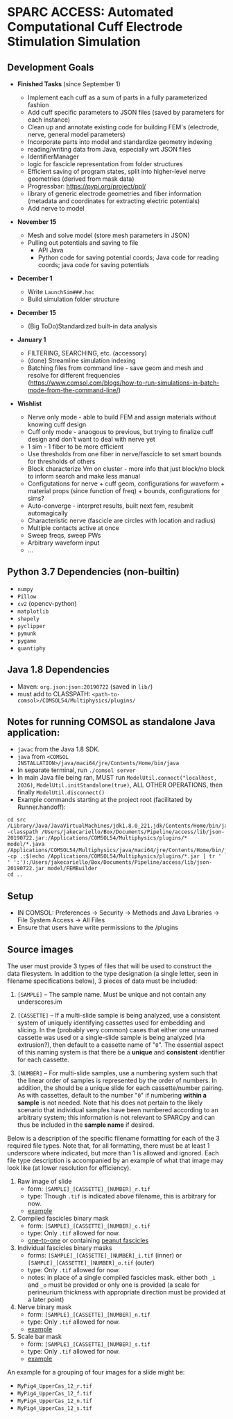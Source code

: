 # SPARC ACCESS: Automated Computational Cuff Electrode Stimulation Simulation

## Development Goals
* **Finished Tasks** (since September 1)
    * Implement each cuff as a sum of parts in a fully parameterized fashion
    * Add cuff specific parameters to JSON files (saved by parameters for each instance)
    * Clean up and annotate existing code for building FEM's (electrode, nerve, general model parameters)
    * Incorporate parts into model and standardize geometry indexing 
    * reading/writing data from Java, especially wrt JSON files
    * IdentifierManager
    * logic for fascicle representation from folder structures
    * Efficient saving of program states, split into higher-level nerve geometries (derived from mask data)
    * Progressbar: <a href="https://pypi.org/project/ppl/">https://pypi.org/project/ppl/</a>
    * library of generic electrode geometries and fiber information (metadata and coordinates for extracting electric potentials)
    * Add nerve to model
* **November 15**
    * Mesh and solve model (store mesh parameters in JSON)
    * Pulling out potentials and saving to file
        - API Java
        - Python code for saving potential coords; Java code for reading coords; java code for saving potentials
* **December 1**
    - Write `LaunchSim###.hoc`
    - Build simulation folder structure
* **December 15**
    * (Big ToDo)Standardized built-in data analysis
* **January 1**
    * FILTERING, SEARCHING, etc. (accessory)
    * (done) Streamline simulation indexing
    * Batching files from command line - save geom and mesh and resolve for different frequencies  (https://www.comsol.com/blogs/how-to-run-simulations-in-batch-mode-from-the-command-line/)


* **Wishlist**
    * Nerve only mode - able to build FEM and assign materials without knowing cuff design
    * Cuff only mode - anaogous to previous, but trying to finalize cuff design and don't want to deal with nerve yet
    * 1 sim - 1 fiber to be more efficient
    * Use thresholds from one fiber in nerve/fascicle to set smart bounds for thresholds of others
    * Block characterize Vm on cluster - more info that just block/no block to inform search and make less manual
    * Configutations for nerve + cuff geom, configurations for waveform + material props (since function of freq) + bounds, configurations for sims?
    * Auto-converge - interpret results, built next fem, resubmit automagically
    * Characteristic nerve (fascicle are circles with location and radius)
    * Multiple contacts active at once
    * Sweep freqs, sweep PWs
    * Arbitrary waveform input
    * ...

## Python 3.7 Dependencies (non-builtin)
- `numpy`
- `Pillow`
- `cv2` (opencv-python)
- `matplotlib`
- `shapely`
- `pyclipper`
- `pymunk`
- `pygame`
- `quantiphy`

## Java 1.8 Dependencies
- Maven: `org.json:json:20190722` (saved in `lib/`)
- must add to CLASSPATH: `<path-to-comsol>/COMSOL54/Multiphysics/plugins/`

## Notes for running COMSOL as standalone Java application:
* `javac` from the Java 1.8 SDK.
* `java` from `<COMSOL INSTALLATION>/java/maci64/jre/Contents/Home/bin/java`
* In separate terminal, run `./comsol server`
* In main Java file being ran, MUST run `ModelUtil.connect("localhost, 2036)`, `ModelUtil.initStandalone(true)`,
ALL OTHER OPERATIONS, then finally `ModelUtil.disconnect()`
* Example commands starting at the project root (facilitated by Runner.handoff):
```
cd src
/Library/Java/JavaVirtualMachines/jdk1.8.0_221.jdk/Contents/Home/bin/javac -classpath /Users/jakecariello/Box/Documents/Pipeline/access/lib/json-20190722.jar:/Applications/COMSOL54/Multiphysics/plugins/* model/*.java
/Applications/COMSOL54/Multiphysics/java/maci64/jre/Contents/Home/bin/java -cp .:$(echo /Applications/COMSOL54/Multiphysics/plugins/*.jar | tr ' ' ':'):/Users/jakecariello/Box/Documents/Pipeline/access/lib/json-20190722.jar model/FEMBuilder
cd ..
```

## Setup
- IN COMSOL: Preferences -> Security -> Methods and Java Libraries -> File System Access -> All Files
- Ensure that users have write permissions to the <COMSOL installation>/plugins

## Source images
The user must provide 3 types of files that will be used to construct the data filesystem. In addition to the type
designation (a single letter, seen in filename specifications below), 3 pieces of data must be included:

1. `[SAMPLE]` – The sample name. Must be unique and not contain any underscores.im

2. `[CASSETTE]` – If a multi-slide sample is being analyzed, use a consistent system of uniquely identifying cassettes
used for embedding and slicing. In the (probably very common) cases that either one unnamed cassette was used or a
single-slide sample is being analyzed (via extrusion?), then default to a cassette name of "`0`". The essential aspect
of this naming system is that there be a **unique** and **consistent** identifier for each cassette.

3. `[NUMBER]` – For multi-slide samples, use a numbering system such that the linear order of samples is represented by
the order of numbers. In addition, the should be a unique slide for each cassette/number pairing. As with cassettes, 
default to the number "`0`" if numbering **within a sample** is not needed. Note that his does not pertain to the likely
scenario that individual samples have been numbered according to an arbitrary system; this information is not relevant
to SPARCpy and can thus be included in the **sample name** if desired.

Below is a description of the specific filename formatting for each of the 3 required file types. Note that, for all
formatting, there must be at least 1 underscore where indicated, but more than 1 is allowed and ignored. Each file type
description is accompanied by an example of what that image may look like (at lower resolution for efficiency).

1. Raw image of slide
    - form: `[SAMPLE]_[CASSETTE]_[NUMBER]_r.tif`
    - type: Though `.tif` is indicated above filename, this is arbitrary for now.
    - <a href="https://gitlab.oit.duke.edu/edm23/sparcpy/raw/master/examples/images/masks/raw.jpg" target="_blank">example</a>
2. Compiled fascicles binary mask
    - form: `[SAMPLE]_[CASSETTE]_[NUMBER]_c.tif`
    - type: Only `.tif` allowed for now.
    - <a href="https://gitlab.oit.duke.edu/edm23/sparcpy/raw/master/examples/images/masks/fascicle_normal.jpg" target="_blank">one-to-one</a> or containing <a href="https://gitlab.oit.duke.edu/edm23/sparcpy/raw/master/examples/images/masks/fascicle_peanut.jpg" target="_blank">peanut fascicles</a>
3. Individual fascicles binary masks
    - forms: `[SAMPLE]_[CASSETTE]_[NUMBER]_i.tif` (inner) or `[SAMPLE]_[CASSETTE]_[NUMBER]_o.tif` (outer)
    - type: Only `.tif` allowed for now.
    - notes: in place of a single compiled fascicles mask. either both `_i` and `_o` must be provided or only one is provided (a scale for perineurium thickness with appropriate direction must be provided at a later point)
4. Nerve binary mask
    - form: `[SAMPLE]_[CASSETTE]_[NUMBER]_n.tif`
    - type: Only `.tif` allowed for now.
    - <a href="https://gitlab.oit.duke.edu/edm23/sparcpy/raw/master/examples/images/masks/nerve.jpg" target="_blank">example</a>
5. Scale bar mask
    - form: `[SAMPLE]_[CASSETTE]_[NUMBER]_s.tif`
    - type: Only `.tif` allowed for now.
    - <a href="https://gitlab.oit.duke.edu/edm23/sparcpy/raw/master/examples/images/masks/scalebar.jpg" target="_blank">example</a>

An example for a grouping of four images for a slide might be:
- `MyPig4_UpperCas_12_r.tif`
- `MyPig4_UpperCas_12_f.tif`
- `MyPig4_UpperCas_12_n.tif`
- `MyPig4_UpperCas_12_s.tif`
